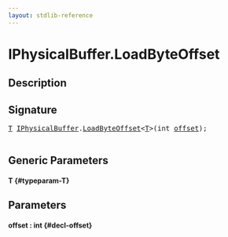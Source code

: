 ```yaml
---
layout: stdlib-reference
---
```


# IPhysicalBuffer\.LoadByteOffset

## Description





## Signature 

<pre>
<a href="/stdlib-reference/interfaces/iphysicalbuffer-019/loadbyteoffset-048#typeparam-T" class="code_type">T</a> <a href="/stdlib-reference/interfaces/iphysicalbuffer-019/index" class="code_type">IPhysicalBuffer</a>.<a href="/stdlib-reference/interfaces/iphysicalbuffer-019/loadbyteoffset-048">LoadByteOffset</a>&lt;<a href="/stdlib-reference/interfaces/iphysicalbuffer-019/loadbyteoffset-048#typeparam-T" class="code_type">T</a>&gt;(<span class="code_keyword">int</span> <a href="/stdlib-reference/interfaces/iphysicalbuffer-019/loadbyteoffset-048#decl-offset" class="code_param">offset</a>);

</pre>

## Generic Parameters

#### T {#typeparam-T}

## Parameters

#### offset  : int {#decl-offset}

